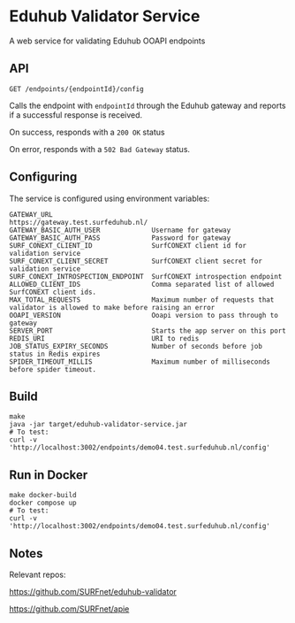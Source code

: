 # Eduhub Validator Service

A web service for validating Eduhub OOAPI endpoints

## API

`GET /endpoints/{endpointId}/config`

Calls the endpoint with `endpointId` through the Eduhub gateway and
reports if a successful response is received.

On success, responds with a `200 OK` status

On error, responds with a `502 Bad Gateway` status.

## Configuring

The service is configured using environment variables:

```
GATEWAY_URL                         https://gateway.test.surfeduhub.nl/
GATEWAY_BASIC_AUTH_USER             Username for gateway
GATEWAY_BASIC_AUTH_PASS             Password for gateway
SURF_CONEXT_CLIENT_ID               SurfCONEXT client id for validation service
SURF_CONEXT_CLIENT_SECRET           SurfCONEXT client secret for validation service
SURF_CONEXT_INTROSPECTION_ENDPOINT  SurfCONEXT introspection endpoint
ALLOWED_CLIENT_IDS                  Comma separated list of allowed SurfCONEXT client ids. 
MAX_TOTAL_REQUESTS                  Maximum number of requests that validator is allowed to make before raising an error
OOAPI_VERSION                       Ooapi version to pass through to gateway
SERVER_PORT                         Starts the app server on this port
REDIS_URI                           URI to redis
JOB_STATUS_EXPIRY_SECONDS           Number of seconds before job status in Redis expires
SPIDER_TIMEOUT_MILLIS               Maximum number of milliseconds before spider timeout.
```

## Build

```
make
java -jar target/eduhub-validator-service.jar
# To test:
curl -v 'http://localhost:3002/endpoints/demo04.test.surfeduhub.nl/config'
```


## Run in Docker

```
make docker-build
docker compose up
# To test:
curl -v 'http://localhost:3002/endpoints/demo04.test.surfeduhub.nl/config'
```

## Notes

Relevant repos:

https://github.com/SURFnet/eduhub-validator

https://github.com/SURFnet/apie
